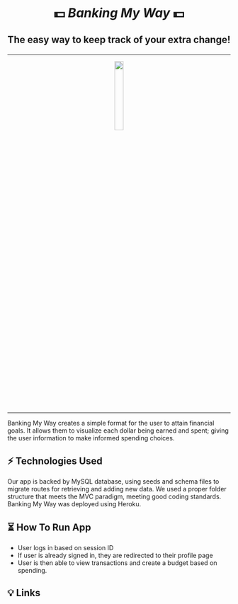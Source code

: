 # <p align="center">💵 **_Banking My Way_** 💵
## <p align= "center"> The easy way to keep track of your extra change! </p>

 ----------------------------------------------------------------------------------------------------------------------------------------------------------------------------------------------------------------------------------------------------------------------------------------------------------------------------------------------------------------------------------------------------------------------------------------------------------------------------------------------------------------------------------


 <p align="center"> <img src= "https://cdn-icons-png.flaticon.com/512/2845/2845642.png" width="20%"></p>

 ---------------------------------------------------------------------------------------------------------------------------------------------------------------------------------------------------------------------------------------------------------------------------------------------------------------------------------------------------------------------------------------------------------------------------------------------------------------------------------------------------------------------------------

  Banking My Way creates a simple format for the user to attain financial goals. It allows them to visualize each dollar being earned and spent; giving the user information to make informed spending choices.

## ⚡ Technologies Used
Our app is backed by MySQL database, using seeds and schema files to migrate routes for retrieving and adding new data. We used a proper folder structure that meets the MVC paradigm, meeting good coding standards. Banking My Way was deployed using Heroku.

## ⏳ How To Run App

* User logs in based on session ID
* If user is already signed in, they are redirected to their profile page
* User is then able to view transactions and create a budget based on spending.

## 💡 Links
